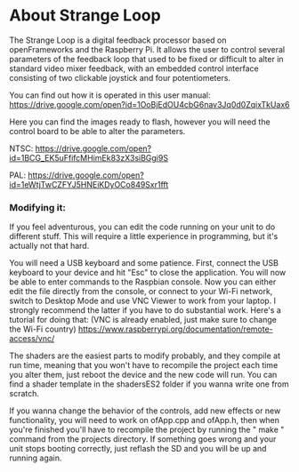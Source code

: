 # About Strange Loop
The Strange Loop is a digital feedback processor based on openFrameworks and the Raspberry Pi.
It allows the user to control several parameters of the feedback loop that used to be fixed or
difficult to alter in standard video mixer feedback, with an embedded control interface consisting of
two clickable joystick and four potentiometers.

You can find out how it is operated in this user manual: https://drive.google.com/open?id=1OoBjEdOU4cbG6nav3Jq0d0ZqixTkUax6

Here you can find the images ready to flash, however you will need the control board to be able to alter the parameters.

NTSC: https://drive.google.com/open?id=1BCG_EK5uFfifcMHimEk83zX3siBGgi9S

PAL: https://drive.google.com/open?id=1eWtjTwCZFYJ5HNEiKDyOCo849Sxr1fft

### Modifying it:

If you feel adventurous, you can edit the code running on your unit to do different stuff.
This will require a little experience in programming, but it's actually not that hard.

You will need a USB keyboard and some patience. First, connect the USB keyboard to your device and hit "Esc"
to close the application. 
You will now be able to enter commands to the Raspbian console.
Now you can either edit the file directly from the console, or connect to your Wi-Fi network, switch to Desktop Mode and use
VNC Viewer to work from your laptop. I strongly recommend the latter if you have to do substantial work.
Here's a tutorial for doing that: (VNC is already enabled, just make sure to change the Wi-Fi country)
https://www.raspberrypi.org/documentation/remote-access/vnc/

The shaders are the easiest parts to modify probably, and they compile at run time, meaning that you 
won't have to recompile the project each time you alter them, just reboot the device and the new code will run.
You can find a shader template in the shadersES2 folder if you wanna write one from scratch.

If you wanna change the behavior of the controls, add new effects or new functionality, you will need to work on ofApp.cpp and ofApp.h, then when you're finished you'll have to recompile the project by running the " make " command from the projects directory.
If something goes wrong and your unit stops booting correctly, just reflash the SD and you will be up and running again.









